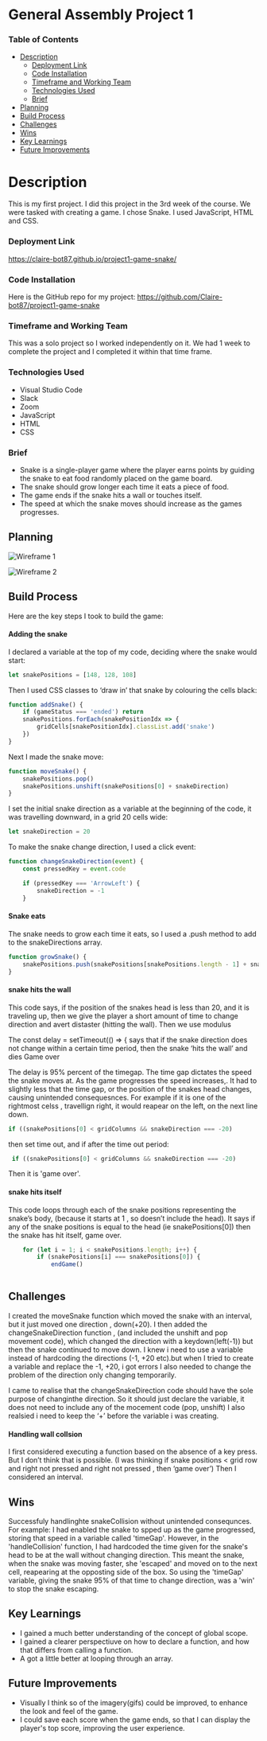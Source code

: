 # General Assembly Project 1

### Table of Contents
* [Description](#description)
    - [Deployment Link](#deployment-link)
    - [Code Installation](#code-installation)
    - [Timeframe and Working Team](#timeframe-and-working-team)
    - [Technologies Used](#technologies-used)
    - [Brief](#brief)
* [Planning](#planning)
* [Build Process](#build-process)
* [Challenges](#challenges)
* [Wins](#wins)
* [Key Learnings](#key-learnings)
* [Future Improvements](#future-improvements)

# Description
This is my first project. I did this project in the 3rd week of the course. We were tasked with creating a game. I chose Snake. I used JavaScript, HTML and CSS.

### Deployment Link 
https://claire-bot87.github.io/project1-game-snake/

### Code Installation
Here is the GitHub repo for my project: https://github.com/Claire-bot87/project1-game-snake




### Timeframe and Working Team

This was a solo project so I worked independently on it. We had 1 week to complete the project and I completed it within that time frame.

### Technologies Used
- Visual Studio Code
- Slack
- Zoom 
- JavaScript
- HTML
- CSS


### Brief
- Snake is a single-player game where the player earns points by guiding the snake to eat food randomly placed on the game board. 
- The snake should grow longer each time it eats a piece of food.
- The game ends if the snake hits a wall or touches itself.
- The speed at which the snake moves should increase as the games progresses.

## Planning
![Wireframe 1](https://res.cloudinary.com/dpv0j8frj/image/upload/v1743000010/excalidraw_wireframe_snake_n6dd8k.png)

![Wireframe 2](https://res.cloudinary.com/dpv0j8frj/image/upload/v1742999995/claire-snake-wireframe_j4txs6.png)




## Build Process
Here are the key steps I took to build the game:
#### Adding the snake
I declared a variable at the top of my code, deciding where the snake would start:
```.js
let snakePositions = [148, 128, 108]
```
Then I used CSS classes to ‘draw in’ that snake by colouring the cells black:
```.js
function addSnake() {
    if (gameStatus === 'ended') return
    snakePositions.forEach(snakePositionIdx => {
        gridCells[snakePositionIdx].classList.add('snake')
    })
}
```
Next I made the snake move:
```.js
function moveSnake() {
    snakePositions.pop()
    snakePositions.unshift(snakePositions[0] + snakeDirection)
}
```
I set the initial snake direction as a variable at the beginning of the code, it was travelling downward, in a grid 20 cells wide:
```.js
let snakeDirection = 20
```
To make the snake change direction, I used a click event:
```.js
function changeSnakeDirection(event) {
    const pressedKey = event.code

    if (pressedKey === 'ArrowLeft') {
        snakeDirection = -1
    }
```

#### Snake eats
The snake needs to grow each time it eats, so I used a .push method to add to the snakeDirections array.
```.js
function growSnake() {
    snakePositions.push(snakePositions[snakePositions.length - 1] + snakeDirection)
}
```

#### snake hits the wall
This code says, if the position of the snakes head is less than 20, and it is traveling up, then we give the player a short amount of time to change direction and avert distaster (hitting the wall).
Then we use modulus

The const delay = setTimeout(() => { says that if the snake direction does not change within a certain time period, then the snake ‘hits the wall’ and dies Game over


The delay is 95% percent of the timegap. The time gap dictates the speed the snake moves at. As the game progresses the speed increases,. It had to slightly less that the time gap, or the position of the snakes head changes, causing unintended consequesnces. For example if it is one of the rightmost celss , travellign right, it would reapear on the left, on the next line down.

```.js
if ((snakePositions[0] < gridColumns && snakeDirection === -20)
```
then set time out, and if after the time out period:
```.js
 if ((snakePositions[0] < gridColumns && snakeDirection === -20) 
```
Then it is 'game over'.

#### snake hits itself
This code loops through each of the snake positions representing the snake’s body, (because it starts at 1 , so doesn’t include the head).
It says if any of the snake positions is equal to the head (ie snakePositions[0]) then the snake has hit itself, game over.

```.js
    for (let i = 1; i < snakePositions.length; i++) {
        if (snakePositions[i] === snakePositions[0]) {
            endGame()
   
```


## Challenges
I created the moveSnake function which moved the snake with an interval, but it just moved one direction , down(+20). I then added the changeSnakeDirection function , (and included the unshift and pop movement code), which changed the direction with a keydown(left(-1)) but then the snake continued to move down.
I knew i need to use a variable instead of hardcoding the directions (-1, +20 etc).but when I tried to create a variable and replace the -1, +20, i got errors
I also needed to change the problem of the direction only changing temporarily.

I came to realise that  the changeSnakeDirection code should have the sole purpose of changinthe direction. So it should just declare the variable, it does not need to include any of the mocement code (pop, unshift)
I also realsied i need to keep the ‘+’ before the variable i was creating.


#### Handling wall collsion 
I first considered executing a function based on the absence of a key press. But I don’t think that is possible. (I was thinking if snake positions < grid row and right not pressed and right not pressed , then ‘game over’)
Then I considered an interval.


## Wins
Successfuly handlinghte snakeCollision without unintended consequnces. For example:
I had enabled the snake to spped up as the game progressed, storing that speed in a variable called 'timeGap'.
However, in the 'handleCollision' function, I had hardcoded the time given for the snake's head to be at the wall without changing direction. This meant the snake, when the snake was moving faster, she 'escaped' and moved on to the next cell, reapearing at the opposting side of the box. So using the 'timeGap' variable, giving the snake 95% of that time to change direction, was a 'win' to stop the snake escaping.

## Key Learnings
- I gained a much better understanding of the concept of global scope.
- I gained a clearer perspectiuve on how to declare a function, and how that differs from calling a function.
- A got a little better at looping through an array.

## Future Improvements
- Visually I think so of the imagery(gifs) could be improved, to enhance the look and feel of the game.
- I could save each score when the game ends, so that I can display the player's top score, improving the user experience.  

